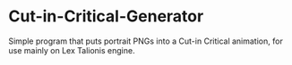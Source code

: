 # Cut-in-Critical-Generator
Simple program that puts portrait PNGs into a Cut-in Critical animation, for use mainly on Lex Talionis engine.
